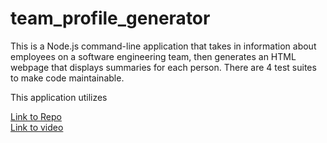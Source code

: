 # team_profile_generator
This is a Node.js command-line application that takes in information about employees on a software engineering team, then generates an HTML webpage that displays summaries for each person. There are 4 test suites to make code maintainable.

This application utilizes
 

 <a href="https://github.com/shannonjburris" target="_blank">Link to Repo</a>
 <br>
 <a href="https://www.loom.com/share/ce6a94a2d087443e8b1ecb967d46273b" target="_blank">Link to video</a>
 <br>
